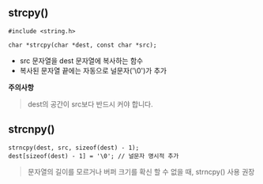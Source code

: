 ## strcpy()
```
#include <string.h>

char *strcpy(char *dest, const char *src);
```
- src 문자열을 dest 문자열에 복사하는 함수
- 복사된 문자열 끝에는 자동으로 널문자('\0')가 추가

**주의사항**
> dest의 공간이 src보다 반드시 커야 합니다.

## strcnpy()
```
strncpy(dest, src, sizeof(dest) - 1);
dest[sizeof(dest) - 1] = '\0'; // 널문자 명시적 추가
```
> 문자열의 길이를 모르거나 버퍼 크기를 확신 할 수 없을 때, strncpy() 사용 권장
